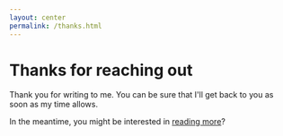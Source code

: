 ```yaml
---
layout: center
permalink: /thanks.html
---
```


# Thanks for reaching out

Thank you for writing to me. You can be sure that I'll get back to you as soon
as my time allows.

In the meantime, you might be interested in [reading more](/)?
